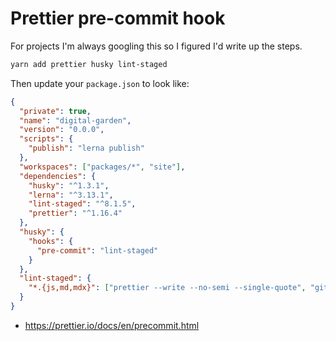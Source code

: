 # Prettier pre-commit hook

For projects I'm always googling this so I figured I'd write
up the steps.

```sh
yarn add prettier husky lint-staged
```

Then update your `package.json` to look like:

```json
{
  "private": true,
  "name": "digital-garden",
  "version": "0.0.0",
  "scripts": {
    "publish": "lerna publish"
  },
  "workspaces": ["packages/*", "site"],
  "dependencies": {
    "husky": "^1.3.1",
    "lerna": "^3.13.1",
    "lint-staged": "^8.1.5",
    "prettier": "^1.16.4"
  },
  "husky": {
    "hooks": {
      "pre-commit": "lint-staged"
    }
  },
  "lint-staged": {
    "*.{js,md,mdx}": ["prettier --write --no-semi --single-quote", "git add"]
  }
}
```

- https://prettier.io/docs/en/precommit.html
